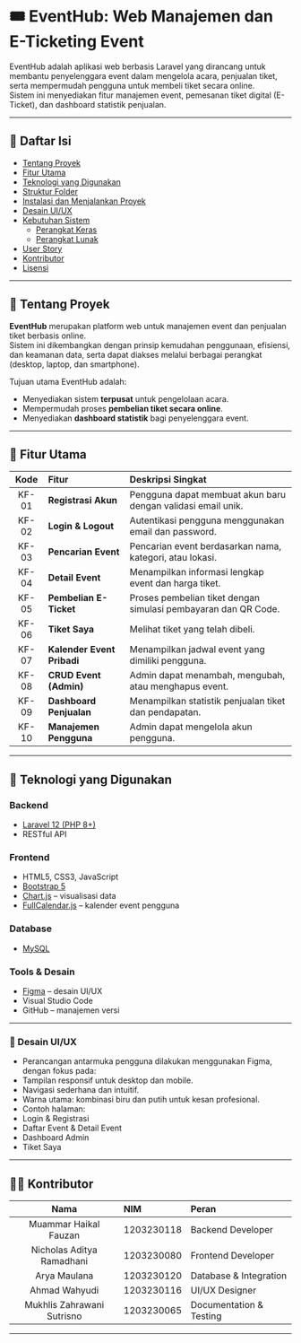 # 🎟️ EventHub: Web Manajemen dan E-Ticketing Event

EventHub adalah aplikasi web berbasis Laravel yang dirancang untuk membantu penyelenggara event dalam mengelola acara, penjualan tiket, serta mempermudah pengguna untuk membeli tiket secara online.  
Sistem ini menyediakan fitur manajemen event, pemesanan tiket digital (E-Ticket), dan dashboard statistik penjualan.

---

## 🧩 Daftar Isi
- [Tentang Proyek](#tentang-proyek)
- [Fitur Utama](#fitur-utama)
- [Teknologi yang Digunakan](#teknologi-yang-digunakan)
- [Struktur Folder](#struktur-folder)
- [Instalasi dan Menjalankan Proyek](#instalasi-dan-menjalankan-proyek)
- [Desain UI/UX](#desain-uiux)
- [Kebutuhan Sistem](#kebutuhan-sistem)
  - [Perangkat Keras](#perangkat-keras)
  - [Perangkat Lunak](#perangkat-lunak)
- [User Story](#user-story)
- [Kontributor](#kontributor)
- [Lisensi](#lisensi)

---

## 📖 Tentang Proyek

**EventHub** merupakan platform web untuk manajemen event dan penjualan tiket berbasis online.  
Sistem ini dikembangkan dengan prinsip kemudahan penggunaan, efisiensi, dan keamanan data, serta dapat diakses melalui berbagai perangkat (desktop, laptop, dan smartphone).

Tujuan utama EventHub adalah:
- Menyediakan sistem **terpusat** untuk pengelolaan acara.
- Mempermudah proses **pembelian tiket secara online**.
- Menyediakan **dashboard statistik** bagi penyelenggara event.

---

## 🚀 Fitur Utama

| Kode | Fitur | Deskripsi Singkat |
|:--:|:--|:--|
| KF-01 | **Registrasi Akun** | Pengguna dapat membuat akun baru dengan validasi email unik. |
| KF-02 | **Login & Logout** | Autentikasi pengguna menggunakan email dan password. |
| KF-03 | **Pencarian Event** | Pencarian event berdasarkan nama, kategori, atau lokasi. |
| KF-04 | **Detail Event** | Menampilkan informasi lengkap event dan harga tiket. |
| KF-05 | **Pembelian E-Ticket** | Proses pembelian tiket dengan simulasi pembayaran dan QR Code. |
| KF-06 | **Tiket Saya** | Melihat tiket yang telah dibeli. |
| KF-07 | **Kalender Event Pribadi** | Menampilkan jadwal event yang dimiliki pengguna. |
| KF-08 | **CRUD Event (Admin)** | Admin dapat menambah, mengubah, atau menghapus event. |
| KF-09 | **Dashboard Penjualan** | Menampilkan statistik penjualan tiket dan pendapatan. |
| KF-10 | **Manajemen Pengguna** | Admin dapat mengelola akun pengguna. |

---

## 🧰 Teknologi yang Digunakan

### **Backend**
- [Laravel 12 (PHP 8+)](https://laravel.com/)
- RESTful API

### **Frontend**
- HTML5, CSS3, JavaScript
- [Bootstrap 5](https://getbootstrap.com)
- [Chart.js](https://www.chartjs.org) – visualisasi data
- [FullCalendar.js](https://fullcalendar.io) – kalender event pengguna

### **Database**
- [MySQL](https://www.mysql.com)

### **Tools & Desain**
- [Figma](https://figma.com) – desain UI/UX
- Visual Studio Code
- GitHub – manajemen versi

---

### 🎨 Desain UI/UX
- Perancangan antarmuka pengguna dilakukan menggunakan Figma, dengan fokus pada:
- Tampilan responsif untuk desktop dan mobile.
- Navigasi sederhana dan intuitif.
- Warna utama: kombinasi biru dan putih untuk kesan profesional.
- Contoh halaman:
- Login & Registrasi
- Daftar Event & Detail Event
- Dashboard Admin
- Tiket Saya

---

## 👩‍💻 Kontributor
| Nama | NIM | Peran |
| :--: | :-- | :-- |
| Muammar Haikal Fauzan | 1203230118 | Backend Developer |
| Nicholas Aditya Ramadhani | 1203230080 | Frontend Developer |
| Arya Maulana | 1203230120 | Database & Integration |
| Ahmad Wahyudi | 1203230116 | UI/UX Designer |
| Mukhlis Zahrawani Sutrisno | 1203230065 | Documentation & Testing |

---




